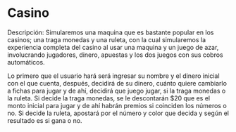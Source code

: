 # Casino

Descripción: Simularemos una maquina que es bastante popular en los casinos; una traga monedas y una ruleta, con la cual simularemos la experiencia completa del casino al usar una maquina y un juego de azar, involucrando jugadores, dinero, apuestas y los dos juegos con sus cobros automáticos.

Lo primero que el usuario hará será ingresar su nombre y el dinero inicial con el que cuenta, después, decidirá de su dinero, cuánto quiere cambiarlo a fichas para jugar y de ahí, decidirá que juego jugar, si la traga monedas o la ruleta.
Si decide la traga monedas, se le descontarán $20 que es el monto inicial para jugar y de ahí habrán premios si coinciden los números o no.
Si decide la ruleta, apostará por el número y color que decida y según el resultado es si gana o no.
